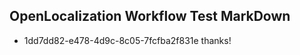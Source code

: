 ## OpenLocalization Workflow Test MarkDown
* 1dd7dd82-e478-4d9c-8c05-7fcfba2f831e thanks!

<!--HONumber=Aug16_HO4-->


